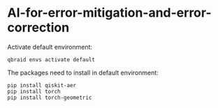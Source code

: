 # AI-for-error-mitigation-and-error-correction

Activate default environment:
```
qbraid envs activate default
```

The packages need to install in default environment:

```
pip install qiskit-aer
pip install torch
pip install torch-geometric
```
